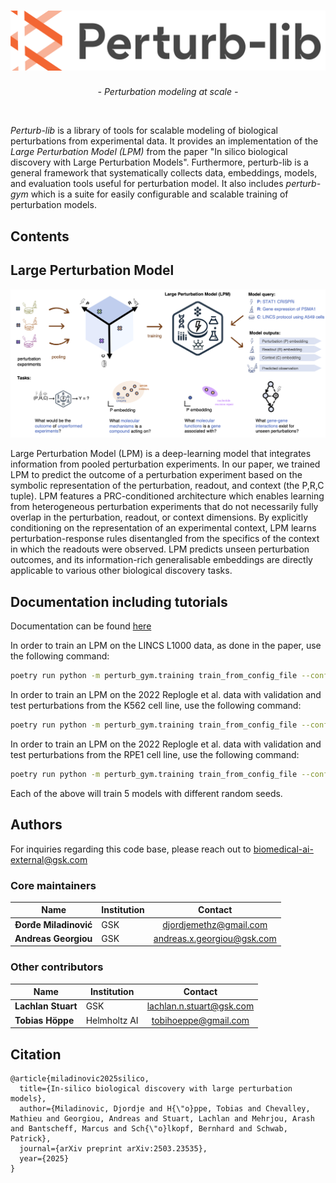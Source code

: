 <h1 align="center">
<img src="docs/source/_images/plib_logo.svg">
</h1>
<p align="center"> <em>- Perturbation modeling at scale -</em> </p>
<br>

*Perturb-lib* is a library of tools for scalable modeling of biological perturbations from experimental data.
It provides an implementation of the *Large Perturbation Model (LPM)* from the paper "In silico biological discovery with Large Perturbation Models".
Furthermore, perturb-lib is a general framework that systematically collects data, embeddings, models, and evaluation tools useful for perturbation model.
It also includes *perturb-gym* which is a suite for easily configurable and scalable training of perturbation models.

## Contents

## Large Perturbation Model

<img src="docs/source/_images/lpm_overview.png">

Large Perturbation Model (LPM) is a deep-learning model that integrates information from
pooled perturbation experiments. In our paper, we trained LPM to predict the outcome of a
perturbation experiment based on the symbolic representation of the perturbation, readout,
and context (the P,R,C tuple). LPM features a PRC-conditioned architecture which enables
learning from heterogeneous perturbation experiments that do not necessarily
fully overlap in the perturbation, readout, or context dimensions. By explicitly conditioning
on the representation of an experimental context, LPM learns perturbation-response rules
disentangled from the specifics of the context in which the readouts were observed. LPM
predicts unseen perturbation outcomes, and its information-rich generalisable embeddings are
directly applicable to various other biological discovery tasks.

## Documentation including tutorials
Documentation can be found [here](https://perturblib.github.io/perturblib/)

In order to train an LPM on the LINCS L1000 data, as done in the paper, use the following command:
```bash
poetry run python -m perturb_gym.training train_from_config_file --config_file_id_or_path=lincs_paper_lpm
```

In order to train an LPM on the 2022 Replogle et al. data with validation and test perturbations from the K562 cell line, use the following command:
```bash
poetry run python -m perturb_gym.training train_from_config_file --config_file_id_or_path=replogle_k562_paper_lpm
```

In order to train an LPM on the 2022 Replogle et al. data with validation and test perturbations from the RPE1 cell line, use the following command:
```bash
poetry run python -m perturb_gym.training train_from_config_file --config_file_id_or_path=replogle_rpe1_paper_lpm
```

Each of the above will train 5 models with different random seeds.


## Authors

For inquiries regarding this code base, please reach out to <biomedical-ai-external@gsk.com>

### Core maintainers
| Name | Institution |                 Contact                  |
| --- |-------------|:----------------------------------------:|
| **Ðorđe Miladinović** | GSK         |  djordjemethz@gmail.com  |
| **Andreas Georgiou** | GSK         | andreas.x.georgiou@gsk.com |

### Other contributors

| Name | Institution |         Contact          |
| --- |-------------|:------------------------:|
| **Lachlan Stuart** | GSK         | lachlan.n.stuart@gsk.com |
| **Tobias Höppe** | Helmholtz AI | tobihoeppe@gmail.com  |


## Citation

```
@article{miladinovic2025silico,
  title={In-silico biological discovery with large perturbation models},
  author={Miladinovic, Djordje and H{\"o}ppe, Tobias and Chevalley, Mathieu and Georgiou, Andreas and Stuart, Lachlan and Mehrjou, Arash and Bantscheff, Marcus and Sch{\"o}lkopf, Bernhard and Schwab, Patrick},
  journal={arXiv preprint arXiv:2503.23535},
  year={2025}
}
```
